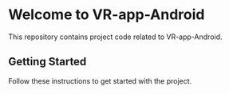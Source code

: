 
# Welcome to VR-app-Android

This repository contains project code related to VR-app-Android.

## Getting Started

Follow these instructions to get started with the project.

